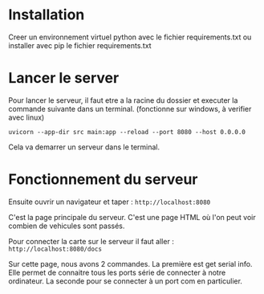 # Installation

Creer un environnement virtuel python avec le fichier requirements.txt ou installer avec pip le
fichier requirements.txt

# Lancer le server
Pour lancer le serveur, il faut etre a la racine du dossier et executer la commande suivante dans un terminal. (fonctionne sur windows, à verifier avec linux)

 `uvicorn --app-dir src main:app --reload --port 8080 --host 0.0.0.0`

Cela va demarrer un serveur dans le terminal.

# Fonctionnement du serveur
Ensuite ouvrir un navigateur et taper :
`http://localhost:8080`

C'est la page principale du serveur. C'est une page HTML où l'on peut voir combien de vehicules sont passés. 

Pour connecter la carte sur le serveur il faut aller : 
`http://localhost:8080/docs`

Sur cette page, nous avons 2 commandes. La première est get serial info. Elle permet de connaitre tous les ports série de connecter à notre ordinateur. La seconde pour se connecter à un port com en particulier.

